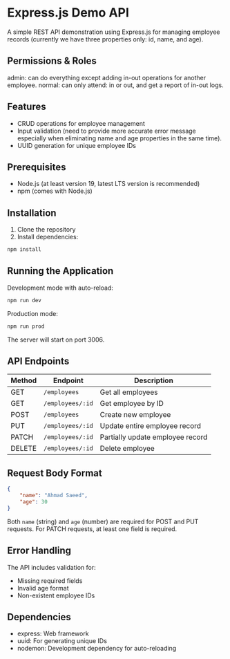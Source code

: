 # Express.js Demo API

A simple REST API demonstration using Express.js for managing employee records (currently we have three properties only: id, name, and age).

## Permissions & Roles
admin: can do everything except adding in-out operations for another employee.
normal: can only attend: in or out, and get a report of in-out logs.

## Features

- CRUD operations for employee management
- Input validation (need to provide more accurate error message especially when eliminating name and age properties in the same time).
- UUID generation for unique employee IDs

## Prerequisites

- Node.js (at least version 19, latest LTS version is recommended)
- npm (comes with Node.js)

## Installation

1. Clone the repository
2. Install dependencies:
```bash
npm install
```

## Running the Application

Development mode with auto-reload:
```bash
npm run dev
```

Production mode:
```bash
npm run prod
```

The server will start on port 3006.

## API Endpoints

| Method | Endpoint | Description |
|--------|----------|-------------|
| GET | `/employees` | Get all employees |
| GET | `/employees/:id` | Get employee by ID |
| POST | `/employees` | Create new employee |
| PUT | `/employees/:id` | Update entire employee record |
| PATCH | `/employees/:id` | Partially update employee record |
| DELETE | `/employees/:id` | Delete employee |

## Request Body Format

```json
{
    "name": "Ahmad Saeed",
    "age": 30
}
```

Both `name` (string) and `age` (number) are required for POST and PUT requests.
For PATCH requests, at least one field is required.

## Error Handling

The API includes validation for:
- Missing required fields
- Invalid age format
- Non-existent employee IDs

## Dependencies

- express: Web framework
- uuid: For generating unique IDs
- nodemon: Development dependency for auto-reloading
